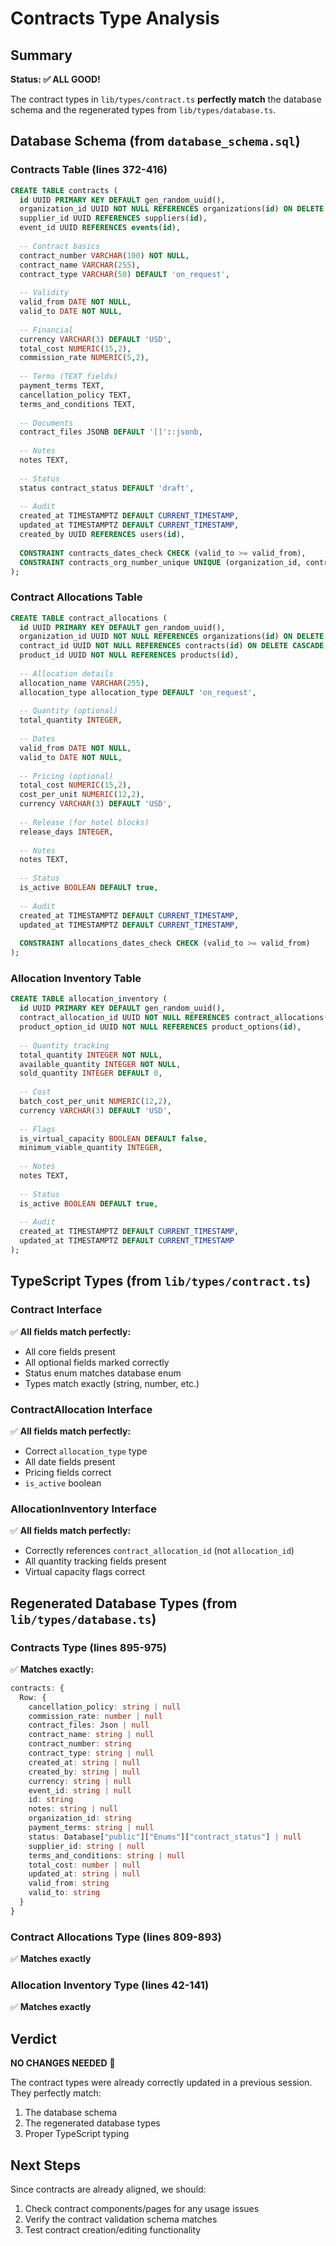 # Contracts Type Analysis

## Summary
**Status: ✅ ALL GOOD!**

The contract types in `lib/types/contract.ts` **perfectly match** the database schema and the regenerated types from `lib/types/database.ts`.

## Database Schema (from `database_schema.sql`)

### Contracts Table (lines 372-416)
```sql
CREATE TABLE contracts (
  id UUID PRIMARY KEY DEFAULT gen_random_uuid(),
  organization_id UUID NOT NULL REFERENCES organizations(id) ON DELETE CASCADE,
  supplier_id UUID REFERENCES suppliers(id),
  event_id UUID REFERENCES events(id),
  
  -- Contract basics
  contract_number VARCHAR(100) NOT NULL,
  contract_name VARCHAR(255),
  contract_type VARCHAR(50) DEFAULT 'on_request',
  
  -- Validity
  valid_from DATE NOT NULL,
  valid_to DATE NOT NULL,
  
  -- Financial
  currency VARCHAR(3) DEFAULT 'USD',
  total_cost NUMERIC(15,2),
  commission_rate NUMERIC(5,2),
  
  -- Terms (TEXT fields)
  payment_terms TEXT,
  cancellation_policy TEXT,
  terms_and_conditions TEXT,
  
  -- Documents
  contract_files JSONB DEFAULT '[]'::jsonb,
  
  -- Notes
  notes TEXT,
  
  -- Status
  status contract_status DEFAULT 'draft',
  
  -- Audit
  created_at TIMESTAMPTZ DEFAULT CURRENT_TIMESTAMP,
  updated_at TIMESTAMPTZ DEFAULT CURRENT_TIMESTAMP,
  created_by UUID REFERENCES users(id),
  
  CONSTRAINT contracts_dates_check CHECK (valid_to >= valid_from),
  CONSTRAINT contracts_org_number_unique UNIQUE (organization_id, contract_number)
);
```

### Contract Allocations Table
```sql
CREATE TABLE contract_allocations (
  id UUID PRIMARY KEY DEFAULT gen_random_uuid(),
  organization_id UUID NOT NULL REFERENCES organizations(id) ON DELETE CASCADE,
  contract_id UUID NOT NULL REFERENCES contracts(id) ON DELETE CASCADE,
  product_id UUID NOT NULL REFERENCES products(id),
  
  -- Allocation details
  allocation_name VARCHAR(255),
  allocation_type allocation_type DEFAULT 'on_request',
  
  -- Quantity (optional)
  total_quantity INTEGER,
  
  -- Dates
  valid_from DATE NOT NULL,
  valid_to DATE NOT NULL,
  
  -- Pricing (optional)
  total_cost NUMERIC(15,2),
  cost_per_unit NUMERIC(12,2),
  currency VARCHAR(3) DEFAULT 'USD',
  
  -- Release (for hotel blocks)
  release_days INTEGER,
  
  -- Notes
  notes TEXT,
  
  -- Status
  is_active BOOLEAN DEFAULT true,
  
  -- Audit
  created_at TIMESTAMPTZ DEFAULT CURRENT_TIMESTAMP,
  updated_at TIMESTAMPTZ DEFAULT CURRENT_TIMESTAMP,
  
  CONSTRAINT allocations_dates_check CHECK (valid_to >= valid_from)
);
```

### Allocation Inventory Table
```sql
CREATE TABLE allocation_inventory (
  id UUID PRIMARY KEY DEFAULT gen_random_uuid(),
  contract_allocation_id UUID NOT NULL REFERENCES contract_allocations(id) ON DELETE CASCADE,
  product_option_id UUID NOT NULL REFERENCES product_options(id),
  
  -- Quantity tracking
  total_quantity INTEGER NOT NULL,
  available_quantity INTEGER NOT NULL,
  sold_quantity INTEGER DEFAULT 0,
  
  -- Cost
  batch_cost_per_unit NUMERIC(12,2),
  currency VARCHAR(3) DEFAULT 'USD',
  
  -- Flags
  is_virtual_capacity BOOLEAN DEFAULT false,
  minimum_viable_quantity INTEGER,
  
  -- Notes
  notes TEXT,
  
  -- Status
  is_active BOOLEAN DEFAULT true,
  
  -- Audit
  created_at TIMESTAMPTZ DEFAULT CURRENT_TIMESTAMP,
  updated_at TIMESTAMPTZ DEFAULT CURRENT_TIMESTAMP
);
```

## TypeScript Types (from `lib/types/contract.ts`)

### Contract Interface
✅ **All fields match perfectly:**
- All core fields present
- All optional fields marked correctly
- Status enum matches database enum
- Types match exactly (string, number, etc.)

### ContractAllocation Interface
✅ **All fields match perfectly:**
- Correct `allocation_type` type
- All date fields present
- Pricing fields correct
- `is_active` boolean

### AllocationInventory Interface
✅ **All fields match perfectly:**
- Correctly references `contract_allocation_id` (not `allocation_id`)
- All quantity tracking fields present
- Virtual capacity flags correct

## Regenerated Database Types (from `lib/types/database.ts`)

### Contracts Type (lines 895-975)
✅ **Matches exactly:**
```typescript
contracts: {
  Row: {
    cancellation_policy: string | null
    commission_rate: number | null
    contract_files: Json | null
    contract_name: string | null
    contract_number: string
    contract_type: string | null
    created_at: string | null
    created_by: string | null
    currency: string | null
    event_id: string | null
    id: string
    notes: string | null
    organization_id: string
    payment_terms: string | null
    status: Database["public"]["Enums"]["contract_status"] | null
    supplier_id: string | null
    terms_and_conditions: string | null
    total_cost: number | null
    updated_at: string | null
    valid_from: string
    valid_to: string
  }
}
```

### Contract Allocations Type (lines 809-893)
✅ **Matches exactly**

### Allocation Inventory Type (lines 42-141)
✅ **Matches exactly**

## Verdict

**NO CHANGES NEEDED** 🎉

The contract types were already correctly updated in a previous session. They perfectly match:
1. The database schema
2. The regenerated database types
3. Proper TypeScript typing

## Next Steps

Since contracts are already aligned, we should:
1. Check contract components/pages for any usage issues
2. Verify the contract validation schema matches
3. Test contract creation/editing functionality
